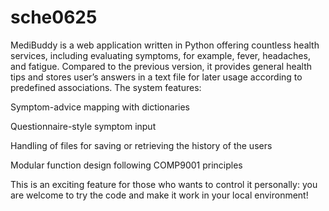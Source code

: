 # sche0625
MediBuddy is a web application written in Python offering countless health services, including evaluating symptoms, for example, fever, headaches, and fatigue. Compared to the previous version, it provides general health tips and stores user’s answers in a text file for later usage according to predefined associations. The system features:

Symptom-advice mapping with dictionaries

Questionnaire-style symptom input

Handling of files for saving or retrieving the history of the users

Modular function design following COMP9001 principles

This is an exciting feature for those who wants to control it personally: you are welcome to try the code and make it work in your local environment!
